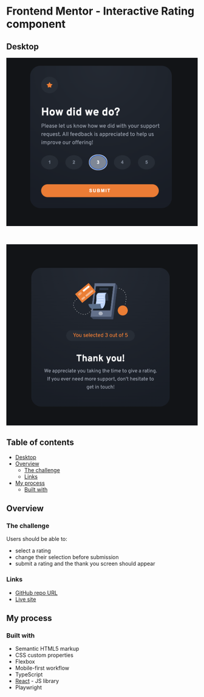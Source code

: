 # Frontend Mentor - Interactive Rating component<!-- omit in toc -->

## Desktop

![Selecting a rating](images/selection.png)

<br>

![thank you page](images/thank-you-page.png)

## Table of contents<!-- omit in toc -->

- [Desktop](#desktop)
- [Overview](#overview)
  - [The challenge](#the-challenge)
  - [Links](#links)
- [My process](#my-process)
  - [Built with](#built-with)

## Overview

### The challenge

Users should be able to:

- select a rating
- change their selection before submission
- submit a rating and the thank you screen should appear

### Links

- [GitHub repo URL](https://github.com/jdwilkin4/frontend-mentor-monorepo-challenges/tree/main/interactive-rating-component)
- [Live site](https://rating-project-fm.netlify.app/)

## My process

### Built with

- Semantic HTML5 markup
- CSS custom properties
- Flexbox
- Mobile-first workflow
- TypeScript
- [React](https://reactjs.org/) - JS library
- Playwright
